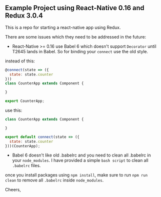 ## Example Project using React-Native 0.16 and Redux 3.0.4

This is a repo for starting a react-native app using Redux.

There are some issues which they need to be addressed in the future:
 - React-Native >= 0.16 use Babel 6 which doesn't support `Decorator` until T2645 lands in Babel. So for binding your `connect` use the old style.


instead of this:

```js
@connect(state => ({
  state: state.counter
}))
class CounterApp extends Component {

}

export CounterApp;
```

use this:

```js
class CounterApp extends Component {

}

export default connect(state => ({
  state: state.counter
}))(CounterApp);
```

 - Babel 6 doesn't like old .babelrc and you need to clean all .babelrc in your `node_modules`. I have provided a simple `bash script` to clean all `.babelrc` files.

 once you install packages using `npm install`, make sure to run `npm run clean` to remove all `.babelrc` inside `node_modules`.


Cheers,
